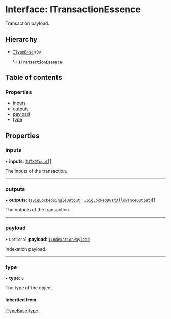 # Interface: ITransactionEssence

Transaction payload.

## Hierarchy

- [`ITypeBase`](ITypeBase.md)<``0``\>

  ↳ **`ITransactionEssence`**

## Table of contents

### Properties

- [inputs](ITransactionEssence.md#inputs)
- [outputs](ITransactionEssence.md#outputs)
- [payload](ITransactionEssence.md#payload)
- [type](ITransactionEssence.md#type)

## Properties

### inputs

• **inputs**: [`IUTXOInput`](IUTXOInput.md)[]

The inputs of the transaction.

___

### outputs

• **outputs**: ([`ISigLockedSingleOutput`](ISigLockedSingleOutput.md) \| [`ISigLockedDustAllowanceOutput`](ISigLockedDustAllowanceOutput.md))[]

The outputs of the transaction.

___

### payload

• `Optional` **payload**: [`IIndexationPayload`](IIndexationPayload.md)

Indexation payload.

___

### type

• **type**: ``0``

The type of the object.

#### Inherited from

[ITypeBase](ITypeBase.md).[type](ITypeBase.md#type)
